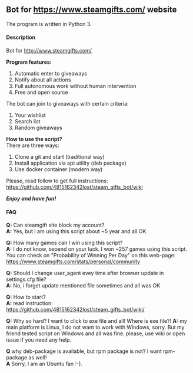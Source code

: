 ## Bot for https://www.steamgifts.com/ website
The program is written in Python 3.

#### Description
Bot for http://www.steamgifts.com/

**Program features:**
  1. Automatic enter to giveaways
  2. Notify about all actions
  3. Full autonomous work without human intervention
  4. Free and open source

The bot can join to giveaways with certain criteria:
  1. Your wishlist
  2. Search list
  3. Random giveaways

**How to use the script?**<br>
There are three ways:
  1. Clone a git and start (traditional way)
  2. Install application via apt utility (deb package)
  3. Use docker container (modern way)

Please, read follow to get full instructions:
https://github.com/4815162342lost/steam_gifts_bot/wiki
  
***Enjoy and have fun!***

#### FAQ

**Q:** Can steamgift site block my account?  
**A:** Yes, but I am using this script about ~5 year and all OK  

**Q:** How many games can I win using this script?  
**A:** I do not know, sepend on your luck. I won ~257 games using this script. You can check on "Probability of Winning Per Day" on this web-page: https://www.steamgifts.com/stats/personal/community


**Q:** Should I change user_agent evey time after browser update in settings.cfg file?  
**A:** No, i forget update mentioned file sometimes and all was OK  

**Q:** How to start?  
**A:** read instruction: https://github.com/4815162342lost/steam_gifts_bot/wiki/

**Q:** Why so hard? I want to click to exe file and all! Where is exe file?!
**A:** my main platform is Linux, I do not want to work with Windows, sorry. But my friend tested script on Windows and all was fine. please, use wiki or open issue if you need any help.

**Q** why deb-package is available, but rpm package is not? I want rpm-package as well!<br/>
**A** Sorry, I am an Ubuntu fan :-).
